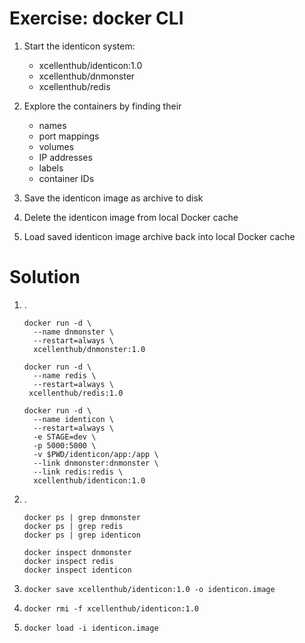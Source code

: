 Exercise: docker CLI
====================

1. Start the identicon system:

    - xcellenthub/identicon:1.0
    - xcellenthub/dnmonster
    - xcellenthub/redis

1. Explore the containers by finding their

    - names
    - port mappings
    - volumes
    - IP addresses
    - labels
    - container IDs

1. Save the identicon image as archive to disk

1. Delete the identicon image from local Docker cache

1. Load saved identicon image archive back into local Docker cache

Solution
========

1. .
    ```
    docker run -d \
      --name dnmonster \
      --restart=always \
      xcellenthub/dnmonster:1.0
    
    docker run -d \
      --name redis \
      --restart=always \
     xcellenthub/redis:1.0
    
    docker run -d \
      --name identicon \
      --restart=always \
      -e STAGE=dev \
      -p 5000:5000 \
      -v $PWD/identicon/app:/app \
      --link dnmonster:dnmonster \
      --link redis:redis \
      xcellenthub/identicon:1.0
    ```

1. .
    ```
    docker ps | grep dnmonster
    docker ps | grep redis
    docker ps | grep identicon
    
    docker inspect dnmonster
    docker inspect redis
    docker inspect identicon
    ```

1.
    `docker save xcellenthub/identicon:1.0 -o identicon.image`

1.
    `docker rmi -f xcellenthub/identicon:1.0`

1.
    `docker load -i identicon.image`
